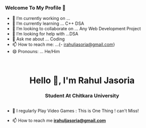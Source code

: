 ### Welcome To My Profile 👋

- 🔭 I’m currently working on ...
- 🌱 I’m currently learning ... C++ DSA
- 👯 I’m looking to collaborate on ... Any Web Development Project
- 🤔 I’m looking for help with ...DSA
- 💬 Ask me about ... Coding
- 📫 How to reach me: ...{- irahuljasoria@gmail.com}
- 😄 Pronouns: ... He/Him

<br>
<h1 align="center">Hello 👋, I'm Rahul Jasoria</h1>
<h3 align="center">Student At Chitkara University</h3>
<!-- All Seperate-->
<p align="left"> <a href="https://twitter.com/Y3vrajsingh" target="_blank"><img src="https://img.shields.io/twitter/follow/?logo=twitter&style=for-the-badge" alt="" /></a> </p>

- 📝 I regularly Play Video Games : This is One Thing ! can't Miss!

- 📫 How to reach me **irahuljasoria@gmail.com**


